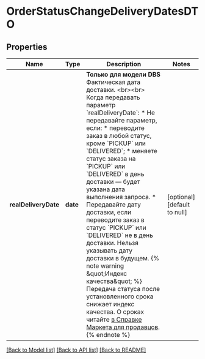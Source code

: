 # OrderStatusChangeDeliveryDatesDTO
## Properties

| Name | Type | Description | Notes |
|------------ | ------------- | ------------- | -------------|
| **realDeliveryDate** | **date** | **Только для модели DBS**  Фактическая дата доставки. &lt;br&gt;&lt;br&gt; Когда передавать параметр &#x60;realDeliveryDate&#x60;:  * Не передавайте параметр, если:   * переводите заказ в любой статус, кроме &#x60;PICKUP&#x60; или &#x60;DELIVERED&#x60;;   * меняете статус заказа на &#x60;PICKUP&#x60; или &#x60;DELIVERED&#x60; в день доставки — будет указана дата выполнения запроса. * Передавайте дату доставки, если переводите заказ в статус &#x60;PICKUP&#x60; или &#x60;DELIVERED&#x60; не в день доставки. Нельзя указывать дату доставки в будущем.    {% note warning \&quot;Индекс качества\&quot; %}    Передача статуса после установленного срока снижает индекс качества. О сроках читайте [в Справке Маркета для продавцов](https://yandex.ru/support2/marketplace/ru/quality/tech#dbs).    {% endnote %}       | [optional] [default to null] |

[[Back to Model list]](../README.md#documentation-for-models) [[Back to API list]](../README.md#documentation-for-api-endpoints) [[Back to README]](../README.md)

